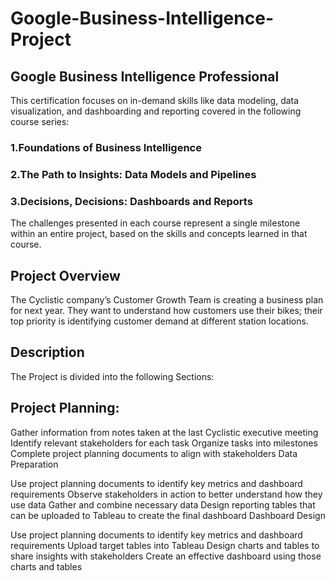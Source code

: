 # Google-Business-Intelligence-Project

## Google Business Intelligence Professional
This certification focuses on in-demand skills like data modeling, data visualization, and dashboarding and reporting covered in the following course series:

### 1.Foundations of Business Intelligence
### 2.The Path to Insights: Data Models and Pipelines
### 3.Decisions, Decisions: Dashboards and Reports

The challenges presented in each course represent a single milestone within an entire project, based on the skills and concepts learned in that course.

## Project Overview
The Cyclistic company’s Customer Growth Team is creating a business plan for next year. They want to understand how customers use their bikes; their top priority is identifying customer demand at different station locations.

## Description
The Project is divided into the following Sections:

## Project Planning:

Gather information from notes taken at the last Cyclistic executive meeting
Identify relevant stakeholders for each task
Organize tasks into milestones
Complete project planning documents to align with stakeholders
Data Preparation

Use project planning documents to identify key metrics and dashboard requirements
Observe stakeholders in action to better understand how they use data
Gather and combine necessary data
Design reporting tables that can be uploaded to Tableau to create the final dashboard
Dashboard Design

Use project planning documents to identify key metrics and dashboard requirements
Upload target tables into Tableau
Design charts and tables to share insights with stakeholders
Create an effective dashboard using those charts and tables
